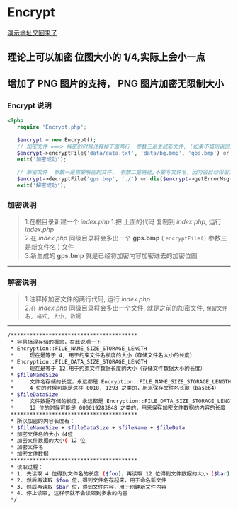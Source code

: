  Encrypt
===================================
[演示地址又回来了](http://encrypt.shiguopeng.cn)
## 理论上可以加密 位图大小的 1/4,实际上会小一点
## 增加了 PNG 图片的支持， PNG 图片加密无限制大小

### Encrypt 说明
```php
<?php
   require 'Encrypt.php';

   $encrypt = new Encrypt();
   // 加密文件 ===> 解密的时候注释掉下面两行  参数三是生成新文件, (如果不填则返回加密后的数据二进制流)
   $encrypt->encryptFile('data/data.txt', 'data/bg.bmp', 'gps.bmp') or die($encrypt->getErrorMsg());
   exit('加密成功');

   // 解密文件  参数一是需要解密的文件， 参数二是路径,不要写文件名，因为会自动保留文件名(如果不填则返回加密后的数据二进制流)
   $encrypt->decryptFile('gps.bmp', './') or die($encrypt->getErrorMsg());
   exit('解密成功');
```

### 加密说明
>1.在根目录新建一个 *index.php*
>1.把 上面的代码 复制到 *index.php*, 运行 *index.php* <br />
>2.在 *index.php* 同级目录将会多出一个 **gps.bmp** ( `encryptFile()` 参数三是新文件名 ) 文件<br />
>3.新生成的 **gps.bmp** 就是已经将加密内容加密进去的加密位图<br />
---
### 解密说明
>1.注释掉加密文件的两行代码, 运行 *index.php* <br />
>2.在 *index.php* 同级目录将会多出一个文件, 就是之前的加密文件, `保留文件名, 格式, 大小, 数据`<br />

****
```bash
/****************************************
 * 容易搞混存储的概念，在此说明一下
 * Encryption::FILE_NAME_SIZE_STORAGE_LENGTH
 *     现在是等于 4, 用于约束文件名长度的大小（存储文件名大小的长度）
 * Encryption::FILE_DATA_SIZE_STORAGE_LENGTH
 *     现在是等于 12,用于约束文件数据长度的大小（存储文件数据大小的长度）
 * $fileNameSize
 *     文件名存储的长度，永远都是 Encryption::FILE_NAME_SIZE_STORAGE_LENGTH 位,
 *     4 位的时候可能是这样 0018, 1293 之类的，用来保存文件名长度（base64）
 * $fileDataSize
 *     文件数据存储的长度，永远都是 Encryption::FILE_DATA_SIZE_STORAGE_LENGTH 位,
 *     12 位的时候可能是 000019283848 之类的，用来保存加密文件数据的内容的长度
 ****************************************
 * 所以加密的内容长度有：
 * $fileNameSize + $fileDataSize + $fileName + $fileData
 * 加密文件名的大小（4位
 * 加密文件数据的大小( 12 位
 * 加密文件名
 * 加密文件数据
 ****************************************
 * 读取过程：
 * 1. 先读取 4 位得到文件名的长度 ($foo)，再读取 12 位得到文件数据的大小 ($bar)，
 * 2. 然后再读取 $foo 位，得到文件名存起来，用于命名新文件
 * 3. 然后再读取 $bar 位，得到文件内容，用于创建新文件内容
 * 4. 停止读取, 这样子就不会读取到多余的内容
 */
```
